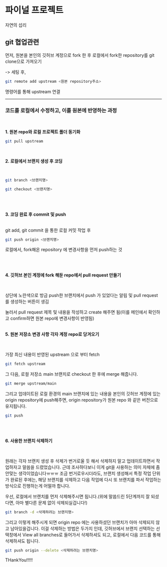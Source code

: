 # 파이널 프로젝트

자연의 섭리

## git 협업관련

먼저, 원본을 본인의 깃허브 계정으로 fork 한 후
로컬에서 fork한 repository를 git clone으로 가져오기

-> 세팅 후,

```bash
git remote add upstream <원본 repository주소>
```

명령어를 통해 upstream 연결

---

### 코드를 로컬에서 수정하고, 이를 원본에 반영하는 과정

<br>

**1. 원본 repo와 로컬 프로젝트 폴더 동기화**

```bash
git pull upstream
```

<br>

**2. 로컬에서 브랜치 생성 후 코딩**

<br>

```bash
git branch <브랜치명>

git checkout <브랜치명>
```

<br><br>

**3. 코딩 완료 후 commit 및 push**

<br>
git add, git commit 을 통한 로컬 커밋 작업 후

```bash
git push origin <브랜치명>
```

로컬에서, fork해온 repository 에 변경사항을 먼저 push하는 것

<br>
<br>

**4. 깃허브 본인 계정에 fork 해둔 repo에서 pull request 만들기**

<br>

상단에 노란색으로 방금 push한 브랜치에서 push 가 있었다는 알림 및 pull request를 생성하는 버튼이 생김

눌러서 pull request 제목 및 내용을 작성하고 create 해주면 됨(이를 메인에서 확인하고 confirm하면 원본 repo에 변경사항이 반영됨)
<br>
<br>

**5. 원본 저장소 변경 사항 각자 계정 repo로 당겨오기**

<br>

가장 최신 내용이 반영된 upstream 으로 부터 fetch

```bash
git fetch upstream
```

그 다음, 로컬 저장소 main 브랜치로 checkout 한 후에 merge 해줍니다.

```bash
git merge upstream/main
```

그리고 업데이트된 로컬 환경의 main 브랜치에 있는 내용을 본인의 깃허브 계정에 있는 origin repository에 push해주면, origin repository가 원본 repo 와 같은 버전으로 유지됩니다.

```bash
git push
```

<br>
<br>

**6. 사용한 브랜치 삭제하기**

<br>

원래는 각자 브랜치 생성 후 삭제가 번거로울 듯 해서 삭제하지 말고 업데이트하면서 작업하자고 말씀을 드렸었습니다. 근데 조사하다보니 이게 git을 사용하는 의미 자체에 좀 안맞는 생각이었습니다ㅠㅠㅠ 조금 번거로우시더라도, 브랜치 생성해서 특정 작업 단위가 완료된 후에는, 해당 브랜치를 삭제하고 다음 작업에 다시 또 브랜치를 파서 작업하는 방식으로 진행하는게 어떨까 합니다.

우선, 로컬에서 브랜치를 먼저 삭제해주시면 됩니다.(위에 말씀드린 5단계까지 잘 되셨다면, 아마 별다른 문제 없이 삭제되실겁니다!)

```bash
git branch -d <삭제하려는 브랜치명>
```

그리고 이렇게 해주시게 되면 origin repo 에는 사용하셨던 브랜치가 아마 삭제되지 않고 남아있을겁니다. 이걸 삭제하는 방법은 두가지 인데, 깃허브에서 브랜치 선택하는 선택창에서 View all branches로 들어가서 삭제하셔도 되고, 로컬에서 다음 코드를 통해 삭제하셔도 됩니다.

```bash
git push origin --delete <삭제하려는 브랜치명>
```

THankYou!!!!!

